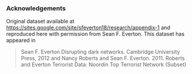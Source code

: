 ### Acknowledgements

Original dataset available at https://sites.google.com/site/sfeverton18/research/appendix-1 and reproduced here with permission from Sean F. Everton. This dataset has appeared in
> Sean F. Everton Disrupting dark networks. Cambridge University Press, 2012
and
> Nancy Roberts and Sean F. Everton. 2011. Roberts and Everton Terrorist Data: Noordin Top Terrorist Network (Subset)

